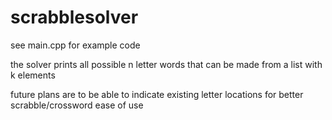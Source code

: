 # scrabblesolver

see main.cpp for example code

the solver prints all possible n letter words that can be made from a list with k elements

future plans are to be able to indicate existing letter locations for better scrabble/crossword ease of use
